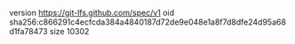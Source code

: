 version https://git-lfs.github.com/spec/v1
oid sha256:c866291c4ecfcda384a4840187d72de9e048e1a8f7d8dfe24d95a68d1fa78473
size 10302
